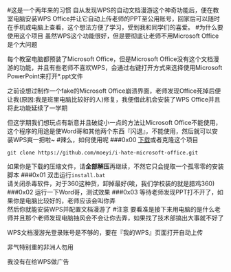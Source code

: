 #这是一个两年来的习惯
自从发现WPS的自动文档漫游这个神奇功能后，便在教室电脑安装WPS Office并让它自动上传老师的PPT至公用账号，回家后可以随时在手机或电脑上查看，这个想法方便了学习，受到我和同学们的喜爱。
#为什么要使用这个项目
虽然WPS这个功能很好，但是要彻底让老师不用Microsoft Office是个大问题

每个教室电脑都预装了Microsoft Office，但是Microsoft Office没有这个文档漫游的功能，并且有些老师不喜欢WPS，会通过右键打开方式来选择使用Microsoft PowerPoint来打开*.ppt文件

之前设想过制作一个fake的Microsoft Office崩溃界面，老师发现Office死掉后便让我(原因:我是班里电脑比较好的人)修复，我便借此机会安装了WPS Office并且将此功能延续了一学期

但这学期我们想玩点有新意并且破绽小一点的方法让Microsoft Office不能使用，这个程序的用途是使Word哥和其他两个东西『闪退』，不能使用，然后就可以安装WPS爽一把啦~
#辣么，如何使用呢
###0x00
[下载](https://github.com/moeyi/I-hate-Microsoft-office/zip/master)或者克隆这个项目
````
git clone https://github.com/moeyi/i-hate-microsoft-office.git
````
如果你是下载的压缩文件，请**全部解压**再继续，不然它只会提取一个孤零零的安装脚本
###0x01
双击运行`install.bat`    
请关闭杀毒软件，对于360这种货，卸掉最好(唉，我们学校装的就是腊鸡360)
###0x02
运行一下Word哥，测试效果
###0x03
等待老师发现PPT打不开了，如果你是电脑比较好的，老师应该会叫你弄   
然后你就能安装WPS并配置文档漫游了
#注意
要看准是接下来用电脑的是什么老师并且那个老师发现电脑抽风会不会让你去弄，如果找了技术部搞出大事就不好了

WPS文档漫游光登录账号是不够的，要在『我的WPS』页面打开自动上传

非气特别重的非洲人勿用

我没有在给WPS做广告